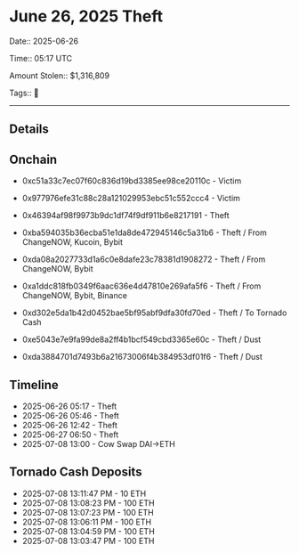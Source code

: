 # June 26, 2025 Theft

Date:: 2025-06-26

Time:: 05:17 UTC

Amount Stolen:: $1,316,809

Tags:: 🔑

---

## Details





## Onchain

- 0xc51a33c7ec07f60c836d19bd3385ee98ce20110c - Victim

- 0x977976efe31c88c28a121029953ebc51c552ccc4 - Victim

- 0x46394af98f9973b9dc1df74f9df911b6e8217191 - Theft

- 0xba594035b36ecba51e1da8de472945146c5a31b6 - Theft / From ChangeNOW, Kucoin, Bybit

- 0xda08a2027733d1a6c0e8dafe23c78381d1908272 - Theft / From ChangeNOW, Bybit

- 0xa1ddc818fb0349f6aac636e4d47810e269afa5f6 - Theft / From ChangeNOW, Bybit, Binance

- 0xd302e5da1b42d0452bae5bf95abf9dfa30fd70ed - Theft / To Tornado Cash

- 0xe5043e7e9fa99de8a2ff4b1bcf549cbd3365e60c - Theft / Dust

- 0xda3884701d7493b6a21673006f4b384953df01f6 - Theft / Dust


## Timeline

- 2025-06-26 05:17 - Theft 
- 2025-06-26 05:46 - Theft 
- 2025-06-26 12:42 - Theft 
- 2025-06-27 06:50 - Theft 
- 2025-07-08 13:00 - Cow Swap DAI->ETH


## Tornado Cash Deposits

- 2025-07-08 13:11:47 PM - 10 ETH
- 2025-07-08 13:08:23 PM - 100 ETH
- 2025-07-08 13:07:23 PM - 100 ETH
- 2025-07-08 13:06:11 PM - 100 ETH
- 2025-07-08 13:04:59 PM - 100 ETH
- 2025-07-08 13:03:47 PM - 100 ETH